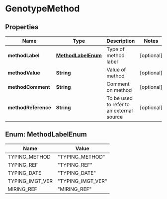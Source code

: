 
# GenotypeMethod

## Properties
Name | Type | Description | Notes
------------ | ------------- | ------------- | -------------
**methodLabel** | [**MethodLabelEnum**](#MethodLabelEnum) | Type of method label |  [optional]
**methodValue** | **String** | Value of method |  [optional]
**methodComment** | **String** | Comment on method |  [optional]
**methodReference** | **String** | To be used to refer to an external source |  [optional]


<a name="MethodLabelEnum"></a>
## Enum: MethodLabelEnum
Name | Value
---- | -----
TYPING_METHOD | &quot;TYPING_METHOD&quot;
TYPING_REF | &quot;TYPING_REF&quot;
TYPING_DATE | &quot;TYPING_DATE&quot;
TYPING_IMGT_VER | &quot;TYPING_IMGT_VER&quot;
MIRING_REF | &quot;MIRING_REF&quot;



